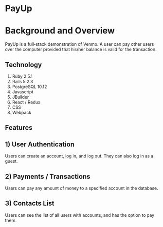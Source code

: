 # PayUp

# Background and Overview
PayUp is a full-stack demonstration of Venmo. A user can pay other users over the computer provided that his/her balance is valid for the transaction.

## Technology

1) Ruby 2.5.1
2) Rails 5.2.3
3) PostgreSQL 10.12
4) Javascript 
5) JBuilder
6) React / Redux
7) CSS
8) Webpack

## Features

## 1) User Authentication
Users can create an account, log in, and log out. They can also log in as a guest.

## 2) Payments / Transactions
Users can pay any amount of money to a specified account in the database.

## 3) Contacts List
Users can see the list of all users with accounts, and has the option to pay them.
